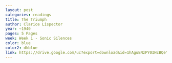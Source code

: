 ```yaml
---
layout: post
categories: readings
title: The Triumph
author: Clarice Lispector
year: ~1940
pages: 5 Pages
week: Week 1 - Sonic Silences
color: blue
color2: dkblue
link: https://drive.google.com/uc?export=download&id=1hAguENzPY0IHcBQeYB96SJYdZ2rMnm8y
---
```

